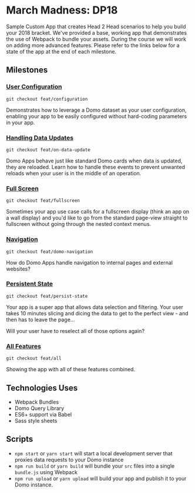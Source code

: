 # March Madness: DP18

Sample Custom App that creates Head 2 Head scenarios to help you build your 2018 bracket. We've provided
a base, working app that demonstrates the use of Webpack to bundle your assets. During the course we will work
on adding more advanced features. Please refer to the links below for a state of the app at the end of each
milestone.

## Milestones

### [User Configuration](https://git.empdev.domo.com/CustomApps/march-madness/tree/feat/configuration)

```git checkout feat/configuration```

Demonstrates how to leverage a Domo dataset as your user configuration, enabling your app to be
easily configured without hard-coding parameters in your app.

### [Handling Data Updates](https://git.empdev.domo.com/CustomApps/march-madness/blob/feat/on-data-update)

```git checkout feat/on-data-update```

Domo Apps behave just like standard Domo cards when data is updated, they are reloaded. Learn
how to handle these events to prevent unwanted reloads when your user is in the middle of an operation.

### [Full Screen](https://git.empdev.domo.com/CustomApps/march-madness/blob/feat/fullscreen)

```git checkout feat/fullscreen```

Sometimes your app use case calls for a fullscreen display (think an app on a wall display) and you'd 
like to go from the standard page-view straight to fullscreen without going through the nested
context menus.

### [Navigation](https://git.empdev.domo.com/CustomApps/march-madness/blob/feat/domo-navigation)

```git checkout feat/domo-navigation```

How do Domo Apps handle navigation to internal pages and external websites? 

### [Persistent State](https://git.empdev.domo.com/CustomApps/march-madness/blob/feat/persist-state)

```git checkout feat/persist-state```

Your app is a super app that allows data selection and filtering. Your user takes 10 minutes 
slicing and dicing the data to get to the perfect view - and then has to leave the page...

Will your user have to reselect all of those options again?

### [All Features](https://git.empdev.domo.com/CustomApps/march-madness/blob/feat/all)

```git checkout feat/all```

Showing the app with all of these features combined.

## Technologies Uses

* Webpack Bundles
* Domo Query Library
* ES6+ support via Babel
* Sass style sheets

## Scripts

* `npm start` or `yarn start` will start a local development server that proxies data requests to your Domo instance
* `npm run build` or `yarn build` will bundle your `src` files into a single `bundle.js` using Webpack
* `npm run upload` or `yarn upload` will build your app and publish it to your Domo instance.


